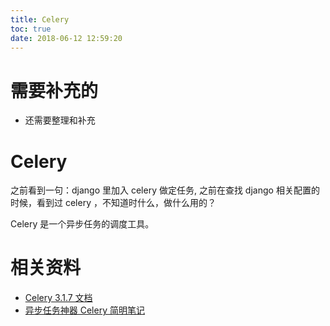 ```yaml
---
title: Celery
toc: true
date: 2018-06-12 12:59:20
---
```

# 需要补充的


- 还需要整理和补充



# Celery

之前看到一句：django 里加入 celery 做定任务, 之前在查找 django 相关配置的时候，看到过 celery ，不知道时什么，做什么用的？


Celery 是一个异步任务的调度工具。











# 相关资料

- [Celery 3.1.7 文档](http://docs.jinkan.org/docs/celery/#)
- [异步任务神器 Celery 简明笔记](https://www.jianshu.com/p/1840035cb510)
